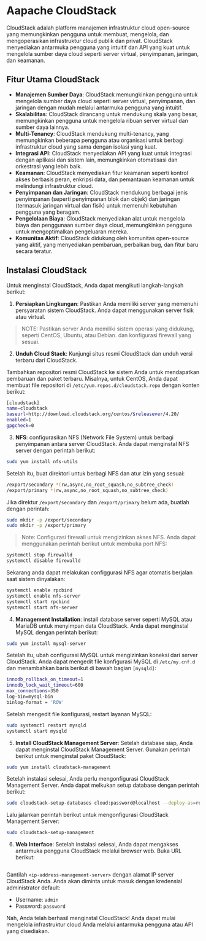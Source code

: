 # Aapache CloudStack
CloudStack adalah platform manajemen infrastruktur cloud open-source yang memungkinkan pengguna untuk membuat, mengelola, dan mengoperasikan infrastruktur cloud publik dan privat. CloudStack menyediakan antarmuka pengguna yang intuitif dan API yang kuat untuk mengelola sumber daya cloud seperti server virtual, penyimpanan, jaringan, dan keamanan.

## Fitur Utama CloudStack
- **Manajemen Sumber Daya**: CloudStack memungkinkan pengguna untuk mengelola sumber daya cloud seperti server virtual, penyimpanan, dan jaringan dengan mudah melalui antarmuka pengguna yang intuitif.
- **Skalabilitas**: CloudStack dirancang untuk mendukung skala yang besar, memungkinkan pengguna untuk mengelola ribuan server virtual dan sumber daya lainnya.
- **Multi-Tenancy**: CloudStack mendukung multi-tenancy, yang memungkinkan beberapa pengguna atau organisasi untuk berbagi infrastruktur cloud yang sama dengan isolasi yang kuat.
- **Integrasi API**: CloudStack menyediakan API yang kuat untuk integrasi dengan aplikasi dan sistem lain, memungkinkan otomatisasi dan orkestrasi yang lebih baik.
- **Keamanan**: CloudStack menyediakan fitur keamanan seperti kontrol akses berbasis peran, enkripsi data, dan pemantauan keamanan untuk melindungi infrastruktur cloud.
- **Penyimpanan dan Jaringan**: CloudStack mendukung berbagai jenis penyimpanan (seperti penyimpanan blok dan objek) dan jaringan (termasuk jaringan virtual dan fisik) untuk memenuhi kebutuhan pengguna yang beragam.
- **Pengelolaan Biaya**: CloudStack menyediakan alat untuk mengelola biaya dan penggunaan sumber daya cloud, memungkinkan pengguna untuk mengoptimalkan pengeluaran mereka.
- **Komunitas Aktif**: CloudStack didukung oleh komunitas open-source yang aktif, yang menyediakan pembaruan, perbaikan bug, dan fitur baru secara teratur. 

## Instalasi CloudStack
Untuk menginstal CloudStack, Anda dapat mengikuti langkah-langkah berikut:
1. **Persiapkan Lingkungan**: Pastikan Anda memiliki server yang memenuhi persyaratan sistem CloudStack. Anda dapat menggunakan server fisik atau virtual.

> NOTE: Pastikan server Anda memiliki sistem operasi yang didukung, seperti CentOS, Ubuntu, atau Debian. dan konfigurasi firewall yang sesuai.

2. **Unduh Cloud Stack**: Kunjungi situs resmi CloudStack dan unduh versi terbaru dari CloudStack.

Tambahkan repositori resmi CloudStack ke sistem Anda untuk mendapatkan pembaruan dan paket terbaru. Misalnya, untuk CentOS, Anda dapat membuat file repositori di `/etc/yum.repos.d/cloudstack.repo` dengan konten berikut:
```bash
[cloudstack]
name=cloudstack
baseurl=http://download.cloudstack.org/centos/$releasever/4.20/
enabled=1
gpgcheck=0
```

3. **NFS**: configurasikan NFS (Network File System) untuk berbagi penyimpanan antara server CloudStack. Anda dapat menginstal NFS server dengan perintah berikut:
```bash
sudo yum install nfs-utils
```
Setelah itu, buat direktori untuk berbagi NFS dan atur izin yang sesuai:
```bash
/export/secondary *(rw,async,no_root_squash,no_subtree_check)
/export/primary *(rw,async,no_root_squash,no_subtree_check)
```
Jika direktur `/export/secondary` dan `/export/primary` belum ada, buatlah dengan perintah:
```bash
sudo mkdir -p /export/secondary
sudo mkdir -p /export/primary
```
> Note: Configurasi firewall untuk mengizinkan akses NFS. Anda dapat menggunakan perintah berikut untuk membuka port NFS:
```bash
systemctl stop firewalld
systemctl disable firewalld
```
Sekarang anda dapat melakukan configgurasi NFS agar otomatis berjalan saat sistem dinyalakan:
```bash
systemctl enable rpcbind
systemctl enable nfs-server
systemctl start rpcbind
systemctl start nfs-server
```
4. **Management Installation**: install database server seperti MySQL atau MariaDB untuk menyimpan data CloudStack. Anda dapat menginstal MySQL dengan perintah berikut:
```bash
sudo yum install mysql-server
```
Setelah itu, ubah configurasi MySQL untuk mengizinkan koneksi dari server CloudStack. Anda dapat mengedit file konfigurasi MySQL di `/etc/my.cnf.d` dan menambahkan baris berikut di bawah bagian `[mysqld]`:
```bash
innodb_rollback_on_timeout=1
innodb_lock_wait_timeout=600
max_connections=350
log-bin=mysql-bin
binlog-format = 'ROW'
```
Setelah mengedit file konfigurasi, restart layanan MySQL:
```bash
sudo systemctl restart mysqld
systemctl start mysqld
```
5. **Install CloudStack Management Server**: Setelah database siap, Anda dapat menginstal CloudStack Management Server. Gunakan perintah berikut untuk menginstal paket CloudStack:
```bash
sudo yum install cloudstack-management
```
Setelah instalasi selesai, Anda perlu mengonfigurasi CloudStack Management Server. Anda dapat melkukan setup database dengan perintah berikut:
```bash
sudo cloudstack-setup-databases cloud:password@localhost --deploy-as=root
```
Lalu jalankan perintah berikut untuk mengonfigurasi CloudStack Management Server:
```bash
sudo cloudstack-setup-management
```
6. **Web Interface**: Setelah instalasi selesai, Anda dapat mengakses antarmuka pengguna CloudStack melalui browser web. Buka URL berikut:
```http://<ip-address-management-server>:8080/client
```
Gantilah `<ip-address-management-server>` dengan alamat IP server CloudStack Anda. Anda akan diminta untuk masuk dengan kredensial administrator default:
- Username: `admin`
- Password: `password`

Nah, Anda telah berhasil menginstal CloudStack! Anda dapat mulai mengelola infrastruktur cloud Anda melalui antarmuka pengguna atau API yang disediakan.